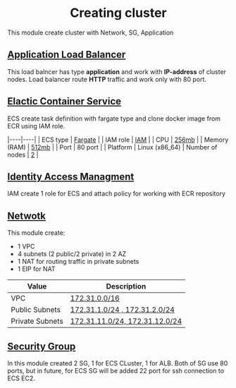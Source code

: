 # <div align="center">Creating cluster</div>

This module create cluster with Network, SG, Application

## [Application Load Balancer](https://github.com/OlesYudin/demo_3/blob/main/modules/cluster/alb.tf "Application Load Balancer")

This load balncer has type **application** and work with **IP-address** of cluster nodes. Load balancer route **HTTP** traffic and work only with 80 port.

## [Elactic Container Service](https://github.com/OlesYudin/demo_3/blob/main/modules/cluster/ecs.tf "Elactic Container Service")

ECS create task definition with fargate type and clone docker image from ECR using IAM role.

|----|----|
| ECS type | [Fargate](https://github.com/OlesYudin/demo_3/blob/main/modules/cluster/ecs.tf#:~:text=requires_compatibilities%20%3D%20%5B%22FARGATE%22%5D "Fargate") |
| IAM role | [IAM](https://github.com/OlesYudin/demo_3/blob/main/modules/cluster/iam.tf "IAM") |
| CPU | [256mb](https://github.com/OlesYudin/demo_3/blob/main/modules/cluster/ecs.tf#:~:text=cpu%20%20%20%20%20%20%20%20%20%20%20%20%20%20%20%20%20%20%20%20%20%20%3D%20256 "256mb") |
| Memory (RAM) | [512mb](https://github.com/OlesYudin/demo_3/blob/main/modules/cluster/ecs.tf#:~:text=memory%20%20%20%20%20%20%20%20%20%20%20%20%20%20%20%20%20%20%20%3D%20512 "512mb") |
| Port | 80 port |
| Platform | Linux (x86_64)
| Number of nodes | [2](https://github.com/OlesYudin/demo_3/blob/main/modules/cluster/ecs.tf#:~:text=launch_type%20%20%20%3D%20%22FARGATE%22-,desired_count%20%3D%202,-network_configuration%20%7B "2") |

## [Identity Access Managment](https://github.com/OlesYudin/demo_3/blob/main/modules/cluster/iam.tf "Identity Access Managment")

IAM create 1 role for ECS and attach policy for working with ECR repository

## [Netwotk](https://github.com/OlesYudin/demo_3/blob/main/modules/cluster/network.tf "Network")

This module create:

- 1 VPC
- 4 subnets (2 public/2 private) in 2 AZ
- 1 NAT for routing traffic in private subnets
- 1 EIP for NAT

| Value           | Description                                                                                                                                                                                                                  |
| --------------- | ---------------------------------------------------------------------------------------------------------------------------------------------------------------------------------------------------------------------------- |
| VPC             | [172.31.0.0/16](https://github.com/OlesYudin/demo_3/blob/main/dev.auto.tfvars.example#:~:text=cidr_vpc%20%3D%20%22172.31.0.0/16%22 "172.31.0.0/16")                                                                          |
| Public Subnets  | [172.31.1.0/24 , 172.31.2.0/24](https://github.com/OlesYudin/demo_3/blob/main/dev.auto.tfvars.example#:~:text=public_subnet%20%3D%20%5B%22172.31.1.0/24%22%2C%20%22172.31.2.0/24%22%5D "172.31.1.0/24 , 172.31.2.0/24")      |
| Private Subnets | [172.31.11.0/24, 172.31.12.0/24](https://github.com/OlesYudin/demo_3/blob/main/dev.auto.tfvars.example#:~:text=private_subnet%20%3D%20%5B%22172.31.11.0/24%22%2C%20%22172.31.12.0/24%22%5D "172.31.11.0/24, 172.31.12.0/24") |

## [Security Group](https://github.com/OlesYudin/demo_3/blob/main/modules/cluster/security-group.tf "Security Group")

In this module created 2 SG, 1 for ECS CLuster, 1 for ALB. Both of SG use 80 ports, but in future, for ECS SG will be added 22 port for ssh connection to ECS EC2.
